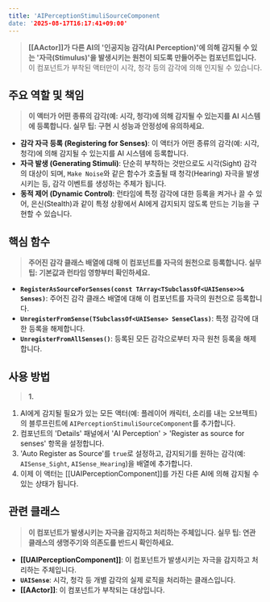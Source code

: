 ```yaml
---
title: 'AIPerceptionStimuliSourceComponent
date: '2025-08-17T16:17:41+09:00'
---
```




> **[[AActor]]가 다른 AI의 '인공지능 감각(AI Perception)'에 의해 감지될 수 있는 '자극(Stimulus)'을 발생시키는 원천이 되도록 만들어주는 컴포넌트입니다.** 이 컴포넌트가 부착된 액터만이 시각, 청각 등의 감각에 의해 인지될 수 있습니다.

## 주요 역할 및 책임
> **이 액터가 어떤 종류의 감각(예: 시각, 청각)에 의해 감지될 수 있는지를 AI 시스템에 등록합니다. 실무 팁: 구현 시 성능과 안정성에 유의하세요.**
* **감각 자극 등록 (Registering for Senses)**:
	이 액터가 어떤 종류의 감각(예: 시각, 청각)에 의해 감지될 수 있는지를 AI 시스템에 등록합니다.
* **자극 발생 (Generating Stimuli)**:
	단순히 부착하는 것만으로도 시각(Sight) 감각의 대상이 되며, `Make Noise`와 같은 함수가 호출될 때 청각(Hearing) 자극을 발생시키는 등, 감각 이벤트를 생성하는 주체가 됩니다.
* **동적 제어 (Dynamic Control)**:
	런타임에 특정 감각에 대한 등록을 켜거나 끌 수 있어, 은신(Stealth)과 같이 특정 상황에서 AI에게 감지되지 않도록 만드는 기능을 구현할 수 있습니다.

## 핵심 함수
> **주어진 감각 클래스 배열에 대해 이 컴포넌트를 자극의 원천으로 등록합니다. 실무 팁: 기본값과 런타임 영향부터 확인하세요.**
* **`RegisterAsSourceForSenses(const TArray<TSubclassOf<UAISense>>& Senses)`**:
	주어진 감각 클래스 배열에 대해 이 컴포넌트를 자극의 원천으로 등록합니다.
* **`UnregisterFromSense(TSubclassOf<UAISense> SenseClass)`**:
	특정 감각에 대한 등록을 해제합니다.
* **`UnregisterFromAllSenses()`**:
	등록된 모든 감각으로부터 자극 원천 등록을 해제합니다.

## 사용 방법
> **1.**
1. AI에게 감지될 필요가 있는 모든 액터(예:
	플레이어 캐릭터, 소리를 내는 오브젝트)의 블루프린트에 `AIPerceptionStimuliSourceComponent`를 추가합니다.
2. 컴포넌트의 'Details' 패널에서 'AI Perception' > 'Register as source for senses' 항목을 설정합니다.
3. 'Auto Register as Source'를 `true`로 설정하고, 감지되기를 원하는 감각(예:
	`AISense_Sight`, `AISense_Hearing`)을 배열에 추가합니다.
4. 이제 이 액터는 [[UAIPerceptionComponent]]를 가진 다른 AI에 의해 감지될 수 있는 상태가 됩니다.

## 관련 클래스
> **이 컴포넌트가 발생시키는 자극을 감지하고 처리하는 주체입니다. 실무 팁: 연관 클래스의 생명주기와 의존도를 반드시 확인하세요.**
* **[[UAIPerceptionComponent]]**:
	이 컴포넌트가 발생시키는 자극을 감지하고 처리하는 주체입니다.
* **`UAISense`**:
	시각, 청각 등 개별 감각의 실제 로직을 처리하는 클래스입니다.
* **[[AActor]]**:
	이 컴포넌트가 부착되는 대상입니다.
